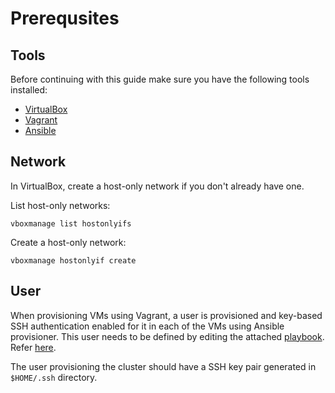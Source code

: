 # Prerequsites

## Tools
Before continuing with this guide make sure you have the following tools installed:
- [VirtualBox](https://www.virtualbox.org/)
- [Vagrant](https://www.vagrantup.com/)
- [Ansible](https://github.com/ansible/ansible)

## Network
In VirtualBox, create a host-only network if you don't already have one.

List host-only networks:
```
vboxmanage list hostonlyifs
```

Create a host-only network:
```
vboxmanage hostonlyif create
```

## User
When provisioning VMs using Vagrant, a user is provisioned and key-based 
SSH authentication enabled for it in each of the VMs using Ansible provisioner.
This user needs to be defined by editing the attached
[playbook](../playbooks/add-user.yaml). Refer [here](../../ansible/README.md).

The user provisioning the cluster should have a SSH key pair generated in
 `$HOME/.ssh` directory.

